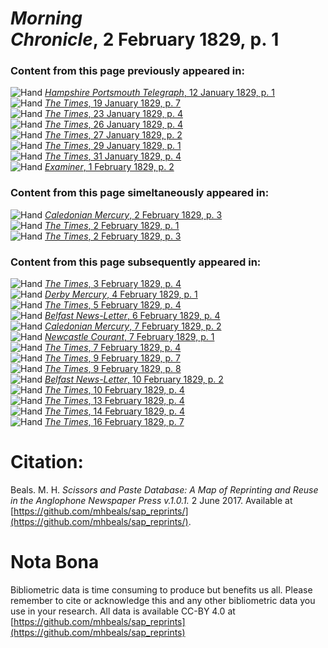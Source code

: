 # *Morning Chronicle*, 2 February 1829, p. 1  
  
### Content from this page previously appeared in:  
![Hand](http://scissorsandpaste.net/wp-content/uploads/2017/06/smallhandpointer.png) [*Hampshire Portsmouth Telegraph*, 12 January 1829, p. 1](https://mhbeals.github.io/sap_html/Hampshire-Portsmouth-Telegraph/Hampshire-Portsmouth-Telegraph-12-January-1829-p-1)  
![Hand](http://scissorsandpaste.net/wp-content/uploads/2017/06/smallhandpointer.png) [*The Times*, 19 January 1829, p. 7](https://mhbeals.github.io/sap_html/The-Times/The-Times-19-January-1829-p-7)  
![Hand](http://scissorsandpaste.net/wp-content/uploads/2017/06/smallhandpointer.png) [*The Times*, 23 January 1829, p. 4](https://mhbeals.github.io/sap_html/The-Times/The-Times-23-January-1829-p-4)  
![Hand](http://scissorsandpaste.net/wp-content/uploads/2017/06/smallhandpointer.png) [*The Times*, 26 January 1829, p. 4](https://mhbeals.github.io/sap_html/The-Times/The-Times-26-January-1829-p-4)  
![Hand](http://scissorsandpaste.net/wp-content/uploads/2017/06/smallhandpointer.png) [*The Times*, 27 January 1829, p. 2](https://mhbeals.github.io/sap_html/The-Times/The-Times-27-January-1829-p-2)  
![Hand](http://scissorsandpaste.net/wp-content/uploads/2017/06/smallhandpointer.png) [*The Times*, 29 January 1829, p. 1](https://mhbeals.github.io/sap_html/The-Times/The-Times-29-January-1829-p-1)  
![Hand](http://scissorsandpaste.net/wp-content/uploads/2017/06/smallhandpointer.png) [*The Times*, 31 January 1829, p. 4](https://mhbeals.github.io/sap_html/The-Times/The-Times-31-January-1829-p-4)  
![Hand](http://scissorsandpaste.net/wp-content/uploads/2017/06/smallhandpointer.png) [*Examiner*, 1 February 1829, p. 2](https://mhbeals.github.io/sap_html/Examiner/Examiner-1-February-1829-p-2)  
  
### Content from this page simeltaneously appeared in:  
![Hand](http://scissorsandpaste.net/wp-content/uploads/2017/06/smallhandpointer.png) [*Caledonian Mercury*, 2 February 1829, p. 3](https://mhbeals.github.io/sap_html/Caledonian-Mercury/Caledonian-Mercury-2-February-1829-p-3)  
![Hand](http://scissorsandpaste.net/wp-content/uploads/2017/06/smallhandpointer.png) [*The Times*, 2 February 1829, p. 1](https://mhbeals.github.io/sap_html/The-Times/The-Times-2-February-1829-p-1)  
![Hand](http://scissorsandpaste.net/wp-content/uploads/2017/06/smallhandpointer.png) [*The Times*, 2 February 1829, p. 3](https://mhbeals.github.io/sap_html/The-Times/The-Times-2-February-1829-p-3)  
  
### Content from this page subsequently appeared in:  
![Hand](http://scissorsandpaste.net/wp-content/uploads/2017/06/smallhandpointer.png) [*The Times*, 3 February 1829, p. 4](https://mhbeals.github.io/sap_html/The-Times/The-Times-3-February-1829-p-4)  
![Hand](http://scissorsandpaste.net/wp-content/uploads/2017/06/smallhandpointer.png) [*Derby Mercury*, 4 February 1829, p. 1](https://mhbeals.github.io/sap_html/Derby-Mercury/Derby-Mercury-4-February-1829-p-1)  
![Hand](http://scissorsandpaste.net/wp-content/uploads/2017/06/smallhandpointer.png) [*The Times*, 5 February 1829, p. 4](https://mhbeals.github.io/sap_html/The-Times/The-Times-5-February-1829-p-4)  
![Hand](http://scissorsandpaste.net/wp-content/uploads/2017/06/smallhandpointer.png) [*Belfast News-Letter*, 6 February 1829, p. 4](https://mhbeals.github.io/sap_html/Belfast-News-Letter/Belfast-News-Letter-6-February-1829-p-4)  
![Hand](http://scissorsandpaste.net/wp-content/uploads/2017/06/smallhandpointer.png) [*Caledonian Mercury*, 7 February 1829, p. 2](https://mhbeals.github.io/sap_html/Caledonian-Mercury/Caledonian-Mercury-7-February-1829-p-2)  
![Hand](http://scissorsandpaste.net/wp-content/uploads/2017/06/smallhandpointer.png) [*Newcastle Courant*, 7 February 1829, p. 1](https://mhbeals.github.io/sap_html/Newcastle-Courant/Newcastle-Courant-7-February-1829-p-1)  
![Hand](http://scissorsandpaste.net/wp-content/uploads/2017/06/smallhandpointer.png) [*The Times*, 7 February 1829, p. 4](https://mhbeals.github.io/sap_html/The-Times/The-Times-7-February-1829-p-4)  
![Hand](http://scissorsandpaste.net/wp-content/uploads/2017/06/smallhandpointer.png) [*The Times*, 9 February 1829, p. 7](https://mhbeals.github.io/sap_html/The-Times/The-Times-9-February-1829-p-7)  
![Hand](http://scissorsandpaste.net/wp-content/uploads/2017/06/smallhandpointer.png) [*The Times*, 9 February 1829, p. 8](https://mhbeals.github.io/sap_html/The-Times/The-Times-9-February-1829-p-8)  
![Hand](http://scissorsandpaste.net/wp-content/uploads/2017/06/smallhandpointer.png) [*Belfast News-Letter*, 10 February 1829, p. 2](https://mhbeals.github.io/sap_html/Belfast-News-Letter/Belfast-News-Letter-10-February-1829-p-2)  
![Hand](http://scissorsandpaste.net/wp-content/uploads/2017/06/smallhandpointer.png) [*The Times*, 10 February 1829, p. 4](https://mhbeals.github.io/sap_html/The-Times/The-Times-10-February-1829-p-4)  
![Hand](http://scissorsandpaste.net/wp-content/uploads/2017/06/smallhandpointer.png) [*The Times*, 13 February 1829, p. 4](https://mhbeals.github.io/sap_html/The-Times/The-Times-13-February-1829-p-4)  
![Hand](http://scissorsandpaste.net/wp-content/uploads/2017/06/smallhandpointer.png) [*The Times*, 14 February 1829, p. 4](https://mhbeals.github.io/sap_html/The-Times/The-Times-14-February-1829-p-4)  
![Hand](http://scissorsandpaste.net/wp-content/uploads/2017/06/smallhandpointer.png) [*The Times*, 16 February 1829, p. 7](https://mhbeals.github.io/sap_html/The-Times/The-Times-16-February-1829-p-7)  


# Citation: 

Beals. M. H. *Scissors and Paste Database: A Map of Reprinting and Reuse in the Anglophone Newspaper Press v.1.0.1.* 2 June 2017. Available at [https://github.com/mhbeals/sap_reprints/](https://github.com/mhbeals/sap_reprints/). 

# Nota Bona

Bibliometric data is time consuming to produce but benefits us all. Please remember to cite or acknowledge this and any other bibliometric data you use in your research. All data is available CC-BY 4.0 at [https://github.com/mhbeals/sap_reprints](https://github.com/mhbeals/sap_reprints)